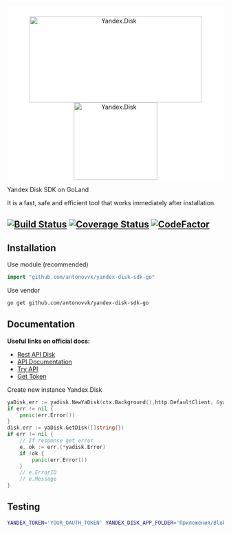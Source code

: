<p style="background: white; padding: 25px 0px 0px 0px" align="center">
    <a href="https://disk.yandex.com/" target="_blank" rel="noopener">
        <img src="https://yastatic.net/s3/auth2/_/logo-red_en.1d255bcb.svg" alt="Yandex.Disk" width="400" height="200"/>
    </a>
     <a href="https://disk.yandex.com/" target="_blank" rel="noopener">
            <img src="https://golang.org/doc/gopher/run.png" alt="Yandex.Disk" width="194" height="180"/>
    </a>
</p>

Yandex Disk SDK on GoLand

It is a fast, safe and efficient tool that works immediately after installation.

[![Build Status](https://travis-ci.com/antonovvk/yandex-disk-sdk-go.svg?branch=master)](https://travis-ci.com/antonovvk/yandex-disk-sdk-go)
[![Coverage Status](https://coveralls.io/repos/github/antonovvk/yandex-disk-sdk-go/badge.svg)](https://coveralls.io/github/antonovvk/yandex-disk-sdk-go)
[![CodeFactor](https://www.codefactor.io/repository/github/antonovvk/yandex-disk-sdk-go/badge)](https://www.codefactor.io/repository/github/antonovvk/yandex-disk-sdk-go)
-

Installation
------------

Use module (recommended)
```go
import "github.com/antonovvk/yandex-disk-sdk-go"
```

Use vendor
```sh
go get github.com/antonovvk/yandex-disk-sdk-go
```

Documentation
-------------

**Useful links on official docs:**

* [Rest API Disk](https://tech.yandex.com/disk/rest/)
* [API Documentation](https://tech.yandex.com/disk/api/concepts/about-docpage/)
* [Try API](https://tech.yandex.com/disk/poligon/)
* [Get Token](https://tech.yandex.com/oauth/)


Create new instance Yandex.Disk

```go
yaDisk,err := yadisk.NewYaDisk(ctx.Background(),http.DefaultClient, &yadisk.Token{AccessToken: "YOUR_TOKEN"})
if err != nil {
    panic(err.Error())
}
disk,err := yaDisk.GetDisk([]string{})
if err != nil {
    // If response get error
    e, ok := err.(*yadisk.Error)
    if !ok {
        panic(err.Error())
    }
    // e.ErrorID
    // e.Message
}
```

Testing
-------------

```bash
YANDEX_TOKEN='YOUR_OAUTH_TOKEN' YANDEX_DISK_APP_FOLDER='Приложения/BlobSnap' go test
```
